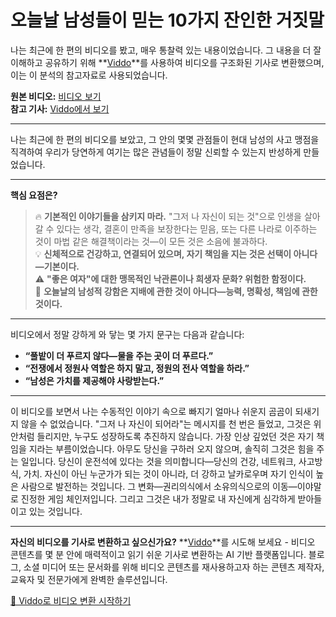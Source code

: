 # 오늘날 남성들이 믿는 10가지 잔인한 거짓말

나는 최근에 한 편의 비디오를 봤고, 매우 통찰력 있는 내용이었습니다. 그 내용을 더 잘 이해하고 공유하기 위해 **[Viddo](https://viddo.pro/)**를 사용하여 비디오를 구조화된 기사로 변환했으며, 이는 이 분석의 참고자료로 사용되었습니다.

**원본 비디오:** [비디오 보기](https://www.youtube.com/watch?v=x4ZjprTuBS0)  
**참고 기사:** [Viddo에서 보기](https://viddo.pro/zh/video-result/41d06ccc-a870-415e-a861-2c53645af23b)

---

나는 최근에 한 편의 비디오를 보았고, 그 안의 몇몇 관점들이 현대 남성의 사고 맹점을 직격하여 우리가 당연하게 여기는 많은 관념들이 정말 신뢰할 수 있는지 반성하게 만들었습니다.

---

**핵심 요점은?**  
> 🔥 **기본적인 이야기들을 삼키지 마라.** "그저 나 자신이 되는 것"으로 인생을 살아갈 수 있다는 생각, 결혼이 만족을 보장한다는 믿음, 또는 다른 나라로 이주하는 것이 마법 같은 해결책이라는 것—이 모든 것은 소음에 불과하다.  
> 💡 **신체적으로 건강하고, 연결되어 있으며, 자기 책임을 지는 것은 선택이 아니다—기본이다.**  
> ⚠️ **"좋은 여자"에 대한 맹목적인 낙관론이나 희생자 문화? 위험한 함정이다.**  
> 🧠 **오늘날의 남성적 강함은 지배에 관한 것이 아니다—능력, 명확성, 책임에 관한 것이다.**

---

비디오에서 정말 강하게 와 닿는 몇 가지 문구는 다음과 같습니다:

- **“풀밭이 더 푸르지 않다—물을 주는 곳이 더 푸르다.”**  
- **“전쟁에서 정원사 역할은 하지 말고, 정원의 전사 역할을 하라.”**  
- **“남성은 가치를 제공해야 사랑받는다.”**

---

이 비디오를 보면서 나는 수동적인 이야기 속으로 빠지기 얼마나 쉬운지 곰곰이 되새기지 않을 수 없었습니다. "그저 나 자신이 되어라"는 메시지를 천 번은 들었고, 그것은 위안처럼 들리지만, 누구도 성장하도록 추진하지 않습니다. 가장 인상 깊었던 것은 자기 책임을 지라는 부름이었습니다. 아무도 당신을 구하러 오지 않으며, 솔직히 그것은 힘을 주는 일입니다. 당신이 운전석에 있다는 것을 의미합니다—당신의 건강, 네트워크, 사고방식, 가치. 자신이 아닌 누군가가 되는 것이 아니라, 더 강하고 날카로우며 자기 인식이 높은 사람으로 발전하는 것입니다. 그 변화—권리의식에서 소유의식으로의 이동—이야말로 진정한 게임 체인저입니다. 그리고 그것은 내가 정말로 내 자신에게 심각하게 받아들이고 있는 것입니다.

---

**자신의 비디오를 기사로 변환하고 싶으신가요?** **[Viddo](https://viddo.pro/)**를 시도해 보세요 - 비디오 콘텐츠를 몇 분 안에 매력적이고 읽기 쉬운 기사로 변환하는 AI 기반 플랫폼입니다. 블로그, 소셜 미디어 또는 문서화를 위해 비디오 콘텐츠를 재사용하고자 하는 콘텐츠 제작자, 교육자 및 전문가에게 완벽한 솔루션입니다.

[🚀 Viddo로 비디오 변환 시작하기](https://viddo.pro/)